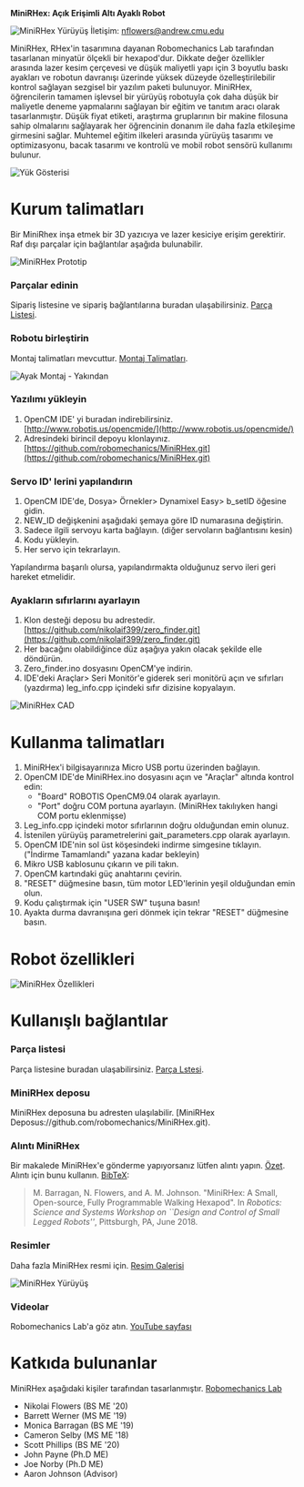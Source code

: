 **MiniRHex: Açık Erişimli Altı Ayaklı Robot**

![MiniRHex Yürüyüş](Images/miniOnStumpScaled.jpg)
İletişim: nflowers@andrew.cmu.edu

MiniRHex, RHex'in tasarımına dayanan Robomechanics Lab tarafından tasarlanan minyatür ölçekli bir hexapod'dur. Dikkate değer özellikler arasında lazer kesim çerçevesi ve düşük maliyetli yapı için 3 boyutlu baskı ayakları ve robotun davranışı üzerinde yüksek düzeyde özelleştirilebilir kontrol sağlayan sezgisel bir yazılım paketi bulunuyor. MiniRHex, öğrencilerin tamamen işlevsel bir yürüyüş robotuyla çok daha düşük bir maliyetle deneme yapmalarını sağlayan bir eğitim ve tanıtım aracı olarak tasarlanmıştır. Düşük fiyat etiketi, araştırma gruplarının bir makine filosuna sahip olmalarını sağlayarak her öğrencinin donanım ile daha fazla etkileşime girmesini sağlar. Muhtemel eğitim ilkeleri arasında yürüyüş tasarımı ve optimizasyonu, bacak tasarımı ve kontrolü ve mobil robot sensörü kullanımı bulunur.

![Yük Gösterisi](Images/Brick_carrying.png)

# Kurum talimatları

Bir MiniRhex inşa etmek bir 3D yazıcıya ve lazer kesiciye erişim gerektirir. Raf dışı parçalar için bağlantılar aşağıda bulunabilir.

![MiniRHex Prototip](Images/mini1.jpg)

### Parçalar edinin

Sipariş listesine ve sipariş bağlantılarına buradan ulaşabilirsiniz. [Parça Listesi](https://github.com/robomechanics/MiniRHex/tree/master/HardwareList).

### Robotu birleştirin

Montaj talimatları mevcuttur. [Montaj Talimatları](https://github.com/robomechanics/MiniRHex/tree/master/Assembly).

![Ayak Montaj - Yakından](Images/1.jpg)

### Yazılımı yükleyin
1. OpenCM IDE' yi buradan indirebilirsiniz.  [http://www.robotis.us/opencmide/](http://www.robotis.us/opencmide/)
2. Adresindeki birincil depoyu klonlayınız. [https://github.com/robomechanics/MiniRHex.git](https://github.com/robomechanics/MiniRHex.git)

### Servo ID' lerini yapılandırın
1. OpenCM IDE'de, Dosya> Örnekler> Dynamixel Easy> b_setID öğesine gidin.
2. NEW_ID değişkenini aşağıdaki şemaya göre ID numarasına değiştirin.
3. Sadece ilgili servoyu karta bağlayın. (diğer servoların bağlantısını kesin)
4. Kodu yükleyin.
5. Her servo için tekrarlayın.

Yapılandırma başarılı olursa, yapılandırmakta olduğunuz servo ileri geri hareket etmelidir.

### Ayakların sıfırlarını ayarlayın
1. Klon desteği deposu bu adrestedir. [https://github.com/nikolaif399/zero_finder.git](https://github.com/nikolaif399/zero_finder.git)
2. Her bacağını olabildiğince düz aşağıya yakın olacak şekilde elle döndürün.
3. Zero_finder.ino dosyasını OpenCM'ye indirin.
4. IDE'deki Araçlar> Seri Monitör'e giderek seri monitörü açın ve sıfırları (yazdırma) leg_info.cpp içindeki sıfır dizisine kopyalayın.

![MiniRHex CAD](Images/RHex_Mini_IDS.JPG)

# Kullanma talimatları
1. MiniRHex'i bilgisayarınıza Micro USB portu üzerinden bağlayın.
2. OpenCM IDE'de MiniRHex.ino dosyasını açın ve "Araçlar" altında kontrol edin:
   - "Board" ROBOTIS OpenCM9.04 olarak ayarlayın.
   - "Port" doğru COM portuna ayarlayın. (MiniRHex takılıyken hangi COM portu eklenmişse)
3. Leg_info.cpp içindeki motor sıfırlarının doğru olduğundan emin olunuz.
4. İstenilen yürüyüş parametrelerini gait_parameters.cpp olarak ayarlayın.
5. OpenCM IDE'nin sol üst köşesindeki indirme simgesine tıklayın. ("İndirme Tamamlandı" yazana kadar bekleyin)
6. Mikro USB kablosunu çıkarın ve pili takın.
7. OpenCM kartındaki güç anahtarını çevirin.
8. "RESET" düğmesine basın, tüm motor LED'lerinin yeşil olduğundan emin olun.
9. Kodu çalıştırmak için "USER SW" tuşuna basın!
10. Ayakta durma davranışına geri dönmek için tekrar "RESET" düğmesine basın.

# Robot özellikleri
![MiniRHex Özellikleri](Images/Spec_Chart.png)

# Kullanışlı bağlantılar
### Parça listesi
Parça listesine buradan ulaşabilirsiniz. [Parça Lstesi](https://github.com/robomechanics/MiniRHex/tree/master/HardwareList).
### MiniRHex deposu
MiniRHex deposuna bu adresten ulaşılabilir. [MiniRHex Deposus://github.com/robomechanics/MiniRHex.git).
### Alıntı MiniRHex
Bir makalede MiniRHex'e gönderme yapıyorsanız lütfen alıntı yapın. [Özet](http://www.andrew.cmu.edu/user/amj1/papers/RSS2018ws_MiniRHex.pdf).
Alıntı için bunu kullanın. [BibTeX](https://github.com/robomechanics/MiniRHex/blob/master/citation.txt):
> M. Barragan, N. Flowers, and A. M. Johnson. "MiniRHex: A Small, Open-source, Fully Programmable Walking Hexapod". In *Robotics: Science and Systems Workshop on ``Design and Control of Small Legged Robots''*, Pittsburgh, PA, June 2018. 
 
### Resimler
Daha fazla MiniRHex resmi için. [Resim Galerisi](https://robomechanics.github.io/MiniRHex/Images/)

![MiniRHex Yürüyüş](Images/miniOnRock.bmp)
### Videolar

Robomechanics Lab'a  göz atın. [YouTube sayfası](https://www.youtube.com/watch?v=ldLXVDNCCzc&list=PLxHmBiQi0bD2aFgPKIrXhYXCCOGhTQmmk)

# Katkıda bulunanlar
MiniRHex aşağıdaki kişiler tarafından tasarlanmıştır. [Robomechanics Lab](https://www.cmu.edu/me/robomechanicslab/)
* Nikolai Flowers (BS ME '20)
* Barrett Werner (MS ME '19)
* Monica Barragan (BS ME '19)
* Cameron Selby (MS ME '18)
* Scott Phillips (BS ME '20)
* John Payne (Ph.D ME)
* Joe Norby (Ph.D ME)
* Aaron Johnson (Advisor)





